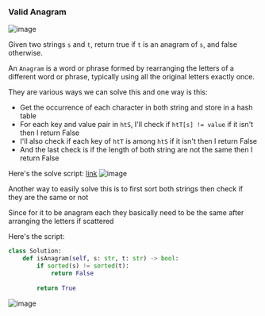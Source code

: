 <h3> Valid Anagram </h3>

![image](https://github.com/h4ckyou/h4ckyou.github.io/assets/127159644/741598fc-f1d7-4e3b-8e1e-3ac7fb5b2e5f)

Given two strings `s` and `t`, return true if `t` is an anagram of `s`, and false otherwise.

An `Anagram` is a word or phrase formed by rearranging the letters of a different word or phrase, typically using all the original letters exactly once.

They are various ways we can solve this and one way is this:
- Get the occurrence of each character in both string and store in a hash table
- For each key and value pair in `htS`, I'll check if `htT[s] != value` if it isn't then I return False
- I'll also check if each key of `htT` is among `htS`  if it isn't then I return False
- And the last check is if the length of both string are not the same then I return False

Here's the solve script: [link](https://github.com/h4ckyou/h4ckyou.github.io/blob/main/posts/programming/Leetcode/Valid%20Anagram/solve.py)
![image](https://github.com/h4ckyou/h4ckyou.github.io/assets/127159644/53d40d60-d923-46bc-bc68-64159ab233f5)

Another way to easily solve this is to first sort both strings then check if they are the same or not

Since for it to be anagram each they basically need to be the same after arranging the letters if scattered

Here's the script:

```python
class Solution:
    def isAnagram(self, s: str, t: str) -> bool:
        if sorted(s) != sorted(t):
            return False
        
        return True
```
![image](https://github.com/h4ckyou/h4ckyou.github.io/assets/127159644/9af833ba-3f02-4aef-afee-217e5b66b508)
